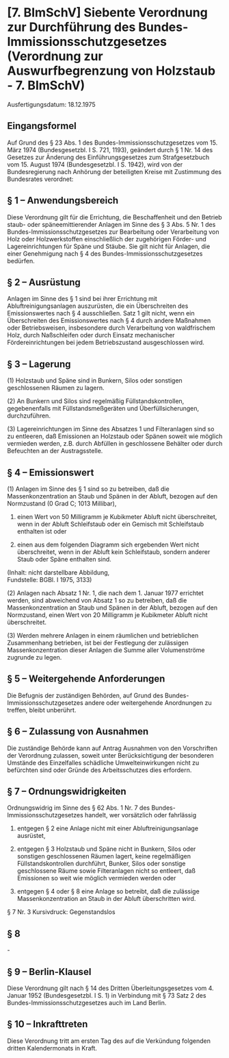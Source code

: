 # [7. BImSchV] Siebente Verordnung zur Durchführung des Bundes-Immissionsschutzgesetzes  (Verordnung zur Auswurfbegrenzung von Holzstaub - 7. BImSchV)

Ausfertigungsdatum: 18.12.1975

 

## Eingangsformel

Auf Grund des § 23 Abs. 1 des Bundes-Immissionsschutzgesetzes vom 15. März 1974 (Bundesgesetzbl. I S. 721, 1193), geändert durch § 1 Nr. 14 des Gesetzes zur Änderung des Einführungsgesetzes zum Strafgesetzbuch vom 15. August 1974 (Bundesgesetzbl. I S. 1942), wird von der Bundesregierung nach Anhörung der beteiligten Kreise mit Zustimmung des Bundesrates verordnet:


## § 1 – Anwendungsbereich

Diese Verordnung gilt für die Errichtung, die Beschaffenheit und den Betrieb staub- oder späneemittierender Anlagen im Sinne des § 3 Abs. 5 Nr. 1 des Bundes-Immissionsschutzgesetzes zur Bearbeitung oder Verarbeitung von Holz oder Holzwerkstoffen einschließlich der zugehörigen Förder- und Lagereinrichtungen für Späne und Stäube. Sie gilt nicht für Anlagen, die einer Genehmigung nach § 4 des Bundes-Immissionsschutzgesetzes bedürfen.


## § 2 – Ausrüstung

Anlagen im Sinne des § 1 sind bei ihrer Errichtung mit Abluftreinigungsanlagen auszurüsten, die ein Überschreiten des Emissionswertes nach § 4 ausschließen. Satz 1 gilt nicht, wenn ein Überschreiten des Emissionswertes nach § 4 durch andere Maßnahmen oder Betriebsweisen, insbesondere durch Verarbeitung von waldfrischem Holz, durch Naßschleifen oder durch Einsatz mechanischer Fördereinrichtungen bei jedem Betriebszustand ausgeschlossen wird.


## § 3 – Lagerung

(1) Holzstaub und Späne sind in Bunkern, Silos oder sonstigen geschlossenen Räumen zu lagern.

(2) An Bunkern und Silos sind regelmäßig Füllstandskontrollen, gegebenenfalls mit Füllstandsmeßgeräten und Überfüllsicherungen, durchzuführen.

(3) Lagereinrichtungen im Sinne des Absatzes 1 und Filteranlagen sind so zu entleeren, daß Emissionen an Holzstaub oder Spänen soweit wie möglich vermieden werden, z.B. durch Abfüllen in geschlossene Behälter oder durch Befeuchten an der Austragsstelle.


## § 4 – Emissionswert

(1) Anlagen im Sinne des § 1 sind so zu betreiben, daß die Massenkonzentration an Staub und Spänen in der Abluft, bezogen auf den Normzustand (0 Grad C; 1013 Millibar),

1. einen Wert von 50 Milligramm je Kubikmeter Abluft nicht überschreitet, wenn in der Abluft Schleifstaub oder ein Gemisch mit Schleifstaub enthalten ist oder

2. einen aus dem folgenden Diagramm sich ergebenden Wert nicht überschreitet, wenn in der Abluft kein Schleifstaub, sondern anderer Staub oder Späne enthalten sind.

(Inhalt: nicht darstellbare Abbildung,  
Fundstelle: BGBl. I 1975, 3133)

(2) Anlagen nach Absatz 1 Nr. 1, die nach dem 1. Januar 1977 errichtet werden, sind abweichend von Absatz 1 so zu betreiben, daß die Massenkonzentration an Staub und Spänen in der Abluft, bezogen auf den Normzustand, einen Wert von 20 Milligramm je Kubikmeter Abluft nicht überschreitet.

(3) Werden mehrere Anlagen in einem räumlichen und betrieblichen Zusammenhang betrieben, ist bei der Festlegung der zulässigen Massenkonzentration dieser Anlagen die Summe aller Volumenströme zugrunde zu legen.


## § 5 – Weitergehende Anforderungen

Die Befugnis der zuständigen Behörden, auf Grund des Bundes-Immissionsschutzgesetzes andere oder weitergehende Anordnungen zu treffen, bleibt unberührt.


## § 6 – Zulassung von Ausnahmen

Die zuständige Behörde kann auf Antrag Ausnahmen von den Vorschriften der Verordnung zulassen, soweit unter Berücksichtigung der besonderen Umstände des Einzelfalles schädliche Umwelteinwirkungen nicht zu befürchten sind oder Gründe des Arbeitsschutzes dies erfordern.


## § 7 – Ordnungswidrigkeiten

Ordnungswidrig im Sinne des § 62 Abs. 1 Nr. 7 des Bundes-Immissionsschutzgesetzes handelt, wer vorsätzlich oder fahrlässig

1. entgegen § 2 eine Anlage nicht mit einer Abluftreinigungsanlage ausrüstet,

2. entgegen § 3 Holzstaub und Späne nicht in Bunkern, Silos oder sonstigen geschlossenen Räumen lagert, keine regelmäßigen Füllstandskontrollen durchführt, Bunker, Silos oder sonstige geschlossene Räume sowie Filteranlagen nicht so entleert, daß Emissionen so weit wie möglich vermieden werden oder

3. entgegen § 4 oder § 8 eine Anlage so betreibt, daß die zulässige Massenkonzentration an Staub in der Abluft überschritten wird.

§ 7 Nr. 3 Kursivdruck: Gegenstandslos


## § 8

\-


## § 9 – Berlin-Klausel

Diese Verordnung gilt nach § 14 des Dritten Überleitungsgesetzes vom 4. Januar 1952 (Bundesgesetzbl. I S. 1) in Verbindung mit § 73 Satz 2 des Bundes-Immissionsschutzgesetzes auch im Land Berlin.


## § 10 – Inkrafttreten

Diese Verordnung tritt am ersten Tag des auf die Verkündung folgenden dritten Kalendermonats in Kraft.
